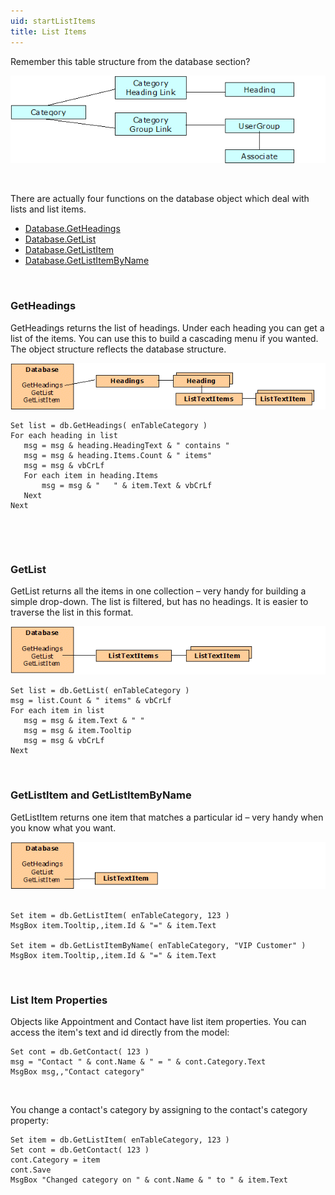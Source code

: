 ```yaml
---
uid: startListItems
title: List Items
---
```


Remember this table structure from the database section?

![](../images/list-items-db-struct.gif)

 

There are actually four functions on the database object which deal with lists and list items.

-   [Database.GetHeadings](SUPEROFFICEDBLib~Database~GetHeadings.md)
-   [Database.GetList](SUPEROFFICEDBLib~Database~GetList.md)
-   [Database.GetListItem](SUPEROFFICEDBLib~Database~GetListItem.md)
-   [Database.GetListItemByName](SUPEROFFICEDBLib~Database~GetListItemByName.md)

 

### GetHeadings

GetHeadings returns the list of headings. Under each heading you can get a list of the items. You can use this to build a cascading menu if you wanted. The object structure reflects the database structure.

![](../images/list-items-headings.gif)

```
Set list = db.GetHeadings( enTableCategory )
For each heading in list
   msg = msg & heading.HeadingText & " contains "
   msg = msg & heading.Items.Count & " items"
   msg = msg & vbCrLf
   For each item in heading.Items
       msg = msg & "   " & item.Text & vbCrLf
   Next
Next
```
 

 

### GetList

GetList returns all the items in one collection – very handy for building a simple drop-down. The list is filtered, but has no headings. It is easier to traverse the list in this format.

![](../images/list-items-getlist.gif)

```
Set list = db.GetList( enTableCategory )
msg = list.Count & " items" & vbCrLf
For each item in list
   msg = msg & item.Text & " "
   msg = msg & item.Tooltip
   msg = msg & vbCrLf
Next
```
 

### GetListItem and GetListItemByName

GetListItem returns one item that matches a particular id – very handy when you know what you want.

![](../images/list-items-getlistitem.gif)
 
```
Set item = db.GetListItem( enTableCategory, 123 )
MsgBox item.Tooltip,,item.Id & "=" & item.Text

Set item = db.GetListItemByName( enTableCategory, "VIP Customer" )
MsgBox item.Tooltip,,item.Id & "=" & item.Text
```
 

### List Item Properties

Objects like Appointment and Contact have list item properties. You can access the item's text and id directly from the model:

```
Set cont = db.GetContact( 123 )
msg = "Contact " & cont.Name & " = " & cont.Category.Text
MsgBox msg,,"Contact category"
```
 

You change a contact's category by assigning to the contact's category property:

```
Set item = db.GetListItem( enTableCategory, 123 )
Set cont = db.GetContact( 123 )
cont.Category = item
cont.Save
MsgBox "Changed category on " & cont.Name & " to " & item.Text
```
